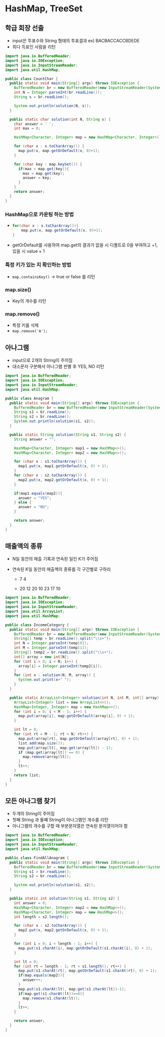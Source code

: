 # HashMap, TreeSet



## 학급 회장 선출

- input은 투표수와 String 형태의 투표결과 ex) BACBACCACCBDEDE
- 최다 득표인 사람을 리턴



```java
import java.io.BufferedReader;
import java.io.IOException;
import java.io.InputStreamReader;
import java.util.HashMap;

public class CountChar {
  public static void main(String[] args) throws IOException {
    BufferedReader br = new BufferedReader(new InputStreamReader(System.in));
    int N = Integer.parseInt(br.readLine());
    String s = br.readLine();

    System.out.println(solution(N, s));
  }

  public static char solution(int N, String s) {
    char answer = ' ';
    int max = 0;

    HashMap<Character, Integer> map = new HashMap<Character, Integer>();

    for (char x : s.toCharArray()) {
      map.put(x, map.getOrDefault(x, 0)+1);
    }

    for (char key : map.keySet()) {
      if(max < map.get(key)){
        max = map.get(key);
        answer = key;
      }
    }
    return answer;
  }
}
```





### HashMap으로 카운팅 하는 방법

- ```java
  for(char x : s.toCharArray()){
      map.put(x, map.getOrDefault(x, 0)+1);
  }
  ```

- getOrDefault를 사용하여 map.get의 결과가 없을 시 디폴트로 0을 부여하고 +1, 있을 시 value + 1



### 특정 키가 있는 지 확인하는 방법

- `map.containsKey()` -> true or false 를 리턴



### map.size()

- Key의 개수를 리턴



### map.remove()

- 특정 키를 삭제
- `map.remove('A');`





## 아나그램

- input으로 2개의 String이 주어짐
- 대소문자 구분해서 아나그램 판별 후 YES, NO 리턴



```java
import java.io.BufferedReader;
import java.io.IOException;
import java.io.InputStreamReader;
import java.util.HashMap;

public class Anagram {
  public static void main(String[] args) throws IOException {
    BufferedReader br = new BufferedReader(new InputStreamReader(System.in));
    String s1 = br.readLine();
    String s2 = br.readLine();
    System.out.println(solution(s1, s2));
  }

  public static String solution(String s1, String s2) {
    String answer = "";

    HashMap<Character, Integer> map1 = new HashMap<>();
    HashMap<Character, Integer> map2 = new HashMap<>();

    for (char x : s1.toCharArray()) {
      map1.put(x, map1.getOrDefault(x, 0) + 1);
    }
    for (char x : s2.toCharArray()) {
      map2.put(x, map2.getOrDefault(x, 0) + 1);
    }

    if(map1.equals(map2)){
      answer = "YES";
    } else {
      answer = "NO";
    }

    return answer;
  }
}
```



## 매출액의 종류

- N일 동안의 매출 기록과 연속된 일인 K가 주어짐

- 연속된 K일 동안의 매출액의 종류를 각 구간별로 구하라

  - 7 4

  - 20 12 20 10 23 17 10



```java
import java.io.BufferedReader;
import java.io.IOException;
import java.io.InputStreamReader;
import java.util.ArrayList;
import java.util.HashMap;

public class IncomeCategory {
  public static void main(String[] args) throws IOException {
    BufferedReader br = new BufferedReader(new InputStreamReader(System.in));
    String[] temp = br.readLine().split("\\s+");
    int N = Integer.parseInt(temp[0]);
    int M = Integer.parseInt(temp[1]);
    String[] temp2 = br.readLine().split("\\s+");
    int[] array = new int[N];
    for (int i = 0; i < N; i++) {
      array[i] = Integer.parseInt(temp2[i]);
    }
    for (int x : solution(N, M, array)) {
      System.out.print(x+" ");
    }
  }

  public static ArrayList<Integer> solution(int N, int M, int[] array) {
    ArrayList<Integer> list = new ArrayList<>();
    HashMap<Integer, Integer> map = new HashMap<>();
    for (int i = 0; i < M - 1; i++) {
      map.put(array[i], map.getOrDefault(array[i], 0) + 1);
    }

    int lt = 0;
    for (int rt = M - 1; rt < N; rt++) {
      map.put(array[rt], map.getOrDefault(array[rt], 0) + 1);
      list.add(map.size());
      map.put(array[lt], map.get(array[lt]) - 1);
      if (map.get(array[lt]) == 0) {
        map.remove(array[lt]);
      }
      lt++;
    }
    return list;
  }
}
```



## 모든 아나그램 찾기

- 두개의 String이 주어짐
- 첫째 String 과 둘쨰 String이 아나그램인 개수를 리턴
- 아나그램의 개수를 구할 때 부분문자열은 연속된 문자열이어야 함

```java
import java.io.BufferedReader;
import java.io.IOException;
import java.io.InputStreamReader;
import java.util.HashMap;

public class FindAllAnagram {
  public static void main(String[] args) throws IOException {
    BufferedReader br = new BufferedReader(new InputStreamReader(System.in));
    String s1 = br.readLine();
    String s2 = br.readLine();

    System.out.println(solution(s1, s2));
  }

  public static int solution(String s1, String s2) {
    int answer = 0;
    HashMap<Character, Integer> map2 = new HashMap<>();
    HashMap<Character, Integer> map = new HashMap<>();
    int length = s2.length();

    for (char x : s2.toCharArray()) {
      map2.put(x, map2.getOrDefault(x, 0) + 1);
    }

    for (int i = 0; i < length - 1; i++) {
      map.put(s1.charAt(i), map.getOrDefault(s1.charAt(i), 0) + 1);
    }

    int lt = 0;
    for (int rt = length - 1; rt < s1.length(); rt++) {
      map.put(s1.charAt(rt), map.getOrDefault(s1.charAt(rt), 0) + 1);
      if(map.equals(map2)){
        answer++;
      }
      map.put(s1.charAt(lt), map.get(s1.charAt(lt))-1);
      if(map.get(s1.charAt(lt))==0){
        map.remove(s1.charAt(lt));
      }
      lt++;
    }

    return answer;
  }
}
```

 